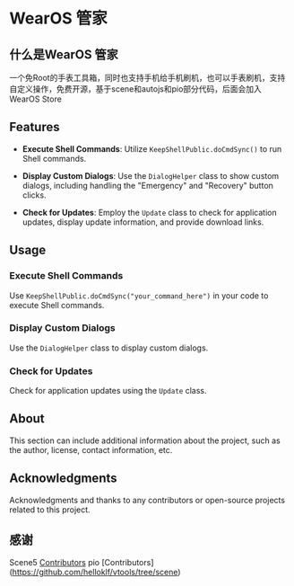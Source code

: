 # WearOS 管家

## 什么是WearOS 管家

一个免Root的手表工具箱，同时也支持手机给手机刷机，也可以手表刷机，支持自定义操作，免费开源，基于scene和autojs和pio部分代码，后面会加入WearOS Store

## Features

- **Execute Shell Commands**: Utilize `KeepShellPublic.doCmdSync()` to run Shell commands.

- **Display Custom Dialogs**: Use the `DialogHelper` class to show custom dialogs, including handling the "Emergency" and "Recovery" button clicks.

- **Check for Updates**: Employ the `Update` class to check for application updates, display update information, and provide download links.

## Usage

### Execute Shell Commands

Use `KeepShellPublic.doCmdSync("your_command_here")` in your code to execute Shell commands.

### Display Custom Dialogs

Use the `DialogHelper` class to display custom dialogs.

### Check for Updates

Check for application updates using the `Update` class.

## About

This section can include additional information about the project, such as the author, license, contact information, etc.

## Acknowledgments

Acknowledgments and thanks to any contributors or open-source projects related to this project.

## 感谢

Scene5 [Contributors](https://github.com/liuran001/GJZS/graphs/contributors)
pio [Contributors]
(https://github.com/helloklf/vtools/tree/scene)
